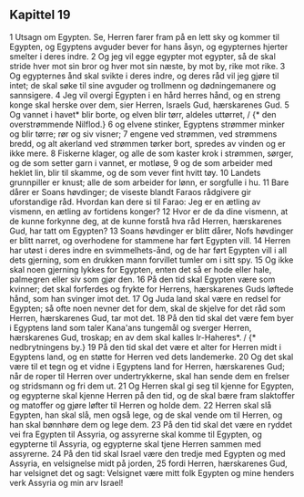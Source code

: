 ## Kapittel 19

1 Utsagn om Egypten. Se, Herren farer fram på en lett sky og kommer til Egypten, og Egyptens avguder bever for hans åsyn, og egypternes hjerter smelter i deres indre.
2 Og jeg vil egge egypter mot egypter, så de skal stride hver mot sin bror og hver mot sin næste, by mot by, rike mot rike.
3 Og egypternes ånd skal svikte i deres indre, og deres råd vil jeg gjøre til intet; de skal søke til sine avguder og trollmenn og dødningemanere og sannsigere.
4 Jeg vil overgi Egypten i en hård herres hånd, og en streng konge skal herske over dem, sier Herren, Israels Gud, hærskarenes Gud.
5 Og vannet i havet* blir borte, og elven blir tørr, aldeles uttørret, / {* den overstrømmende Nilflod.}
6 og elvene stinker, Egyptens strømmer minker og blir tørre; rør og siv visner;
7 engene ved strømmen, ved strømmens bredd, og alt akerland ved strømmen tørker bort, spredes av vinden og er ikke mere.
8 Fiskerne klager, og alle de som kaster krok i strømmen, sørger, og de som setter garn i vannet, er motløse,
9 og de som arbeider med heklet lin, blir til skamme, og de som vever fint hvitt tøy.
10 Landets grunnpiller er knust; alle de som arbeider for lønn, er sorgfulle i hu.
11 Bare dårer er Soans høvdinger; de viseste blandt Faraos rådgivere gir uforstandige råd. Hvordan kan dere si til Farao: Jeg er en ætling av vismenn, en ætling av fortidens konger?
12 Hvor er de da dine vismenn, at de kunne forkynne deg, at de kunne forstå hva råd Herren, hærskarenes Gud, har tatt om Egypten?
13 Soans høvdinger er blitt dårer, Nofs høvdinger er blitt narret, og overhodene for stammene har ført Egypten vill.
14 Herren har utøst i deres indre en svimmelhets-ånd, og de har ført Egypten vill i all dets gjerning, som en drukken mann forvillet tumler om i sitt spy.
15 Og ikke skal noen gjerning lykkes for Egypten, enten det så er hode eller hale, palmegren eller siv som gjør den.
16 På den tid skal Egypten være som kvinner; det skal forferdes og frykte for Herrens, hærskarenes Guds løftede hånd, som han svinger imot det.
17 Og Juda land skal være en redsel for Egypten; så ofte noen nevner det for dem, skal de skjelve for det råd som Herren, hærskarenes Gud, tar mot det.
18 På den tid skal det være fem byer i Egyptens land som taler Kana'ans tungemål og sverger Herren, hærskarenes Gud, troskap; en av dem skal kalles Ir-Haheres*. / {* nedbrytningens by.}
19 På den tid skal det være et alter for Herren midt i Egyptens land, og en støtte for Herren ved dets landemerke.
20 Og det skal være til et tegn og et vidne i Egyptens land for Herren, hærskarenes Gud; når de roper til Herren over undertrykkerne, skal han sende dem en frelser og stridsmann og fri dem ut.
21 Og Herren skal gi seg til kjenne for Egypten, og egypterne skal kjenne Herren på den tid, og de skal bære fram slaktoffer og matoffer og gjøre løfter til Herren og holde dem.
22 Herren skal slå Egypten, han skal slå, men også lege, og de skal vende om til Herren, og han skal bønnhøre dem og lege dem.
23 På den tid skal det være en ryddet vei fra Egypten til Assyria, og assyrerne skal komme til Egypten, og egypterne til Assyria, og egypterne skal tjene Herren sammen med assyrerne.
24 På den tid skal Israel være den tredje med Egypten og med Assyria, en velsignelse midt på jorden,
25 fordi Herren, hærskarenes Gud, har velsignet det og sagt: Velsignet være mitt folk Egypten og mine henders verk Assyria og min arv Israel!
